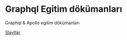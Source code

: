# Graphql Egitim dökümanları

Graphql &amp; Apollo egitim dökümanları

[Slaytlar](https://docs.google.com/presentation/d/1WOMFQcq43qXj3d_1mpJ6cRySl5SBNhnEqqY4OhLgLjs/edit?ts=5e4670ff)